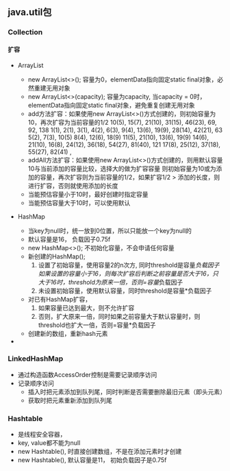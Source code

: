 ## java.util包

### Collection
 
#### 扩容
 * ArrayList
   + new ArrayList<>(); 容量为0，elementData指向固定static final对象，必然重建无用对象
   + new ArrayList<>(capacity); 容量为capacity, 当capacity = 0时，elementData指向固定static final对象，避免重复创建无用对象
   + add方法扩容：如果使用new ArrayList<>()方式创建的，则初始容量为10，再次扩容为当前容量的1/2
     10(5), 15(7), 21(10), 31(15), 46(23), 69, 92, 138
     1(1), 2(1), 3(1), 4(2), 6(3), 9(4), 13(6), 19(9), 28(14), 42(21), 63
     5(2), 7(3), 10(5)
     8(4), 12(6), 18(9)
     11(5), 21(10), 
     13(6), 19(9)
     14(6), 21(10),
     16(8), 24(12), 36(18), 54(27), 81(40), 121
     17(8), 25(12), 37(18), 55(27), 82(41) ,
   + addAll方法扩容：如果使用new ArrayList<>()方式创建的，则用默认容量10与当前添加的容量比较，选择大的做为扩容容量
     则初始容量为10或为添加的容量，再次扩容则为当前容量的1/2，如果扩容1/2 > 添加的长度，则进行扩容，否则就使用添加的长度
   + 当能预估容量小于10时，最好创建时指定容量
   + 当能预估容量大于10时，可以使用默认
   
 * HashMap
   + 当key为null时，统一放到0位置，所以只能放一个key为null的
   + 默认容量是16， 负载因子0.75f
   + new HashMap<>(); 不初始化容量，不会申请任何容量
   + 新创建的HashMap(); 
     1. 设置了初始容量，使用容量2的n次方, 同时threshold是容量*负载因子
      如果设置的容量小于16，则每次扩容后判断之前容量是否大于16，只大于16时，threshold为原来一倍，否则=容量*负载因子
     2. 未设置初始容量，使用默认容量，同时threshold是容量*负载因子
   + 对已有HashMap扩容，
     1. 如果容量已达到最大，则不允许扩容
     2. 否则，扩大原来一倍，同时如果之前容量大于默认容量时，则threshold也扩大一倍，否则=容量*负载因子
   + 创建新的数组，重新hash元素
   
 *
### LinkedHashMap
 * 通过构造函数AccessOrder控制是需要记录顺序访问
 * 记录顺序访问
   + 插入时把元素添加到队列尾，同时判断是否需要删除最旧元素（即头元素）
   + 获取时把元素重新添加到队列尾
   
### Hashtable
 * 是线程安全容器，
 * key, value都不能为null
 * new Hashtable(), 时直接创建数组，不是在添加元素时才创建
 * new Hashtable(), 默认容量是11， 初始负载因子是0.75f
   